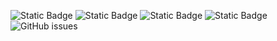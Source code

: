 ![Static Badge](https://img.shields.io/badge/blacklists-60-000000) ![Static Badge](https://img.shields.io/badge/blacklisted-3115461-cc0000) ![Static Badge](https://img.shields.io/badge/whitelisted-2244-00CC00) ![Static Badge](https://img.shields.io/badge/streaming_blacklist-28107-000000) ![GitHub issues](https://img.shields.io/github/issues/fabriziosalmi/blacklists)
